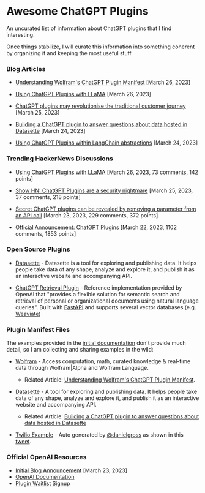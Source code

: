 # Awesome ChatGPT Plugins

An uncurated list of information about ChatGPT plugins that I find interesting.

Once things stabilize, I will curate this information into something coherent by organizing it and keeping the most useful stuff.



### Blog Articles

- [Understanding Wolfram's ChatGPT Plugin Manifest](https://github.com/imaurer/awesome-chatgpt-plugins/blob/main/understanding-wolframs-chat-gpt-plugin-manifest.md) [March 26, 2023]

- [Using ChatGPT Plugins with LLaMA](https://blog.lastmileai.dev/using-openais-retrieval-plugin-with-llama-d2e0b6732f14) [March 26, 2023]

- [ChatGPT plugins may revolutionise the traditional customer journey](https://tevfik.xyz/posts/chatgpt-plugins/) [March 25, 2023]

- [Building a ChatGPT plugin to answer questions about data hosted in Datasette](https://simonwillison.net/2023/Mar/24/datasette-chatgpt-plugin/) [March 24, 2023]

- [Using ChatGPT Plugins within LangChain abstractions](https://python.langchain.com/en/latest/modules/agents/examples/chatgpt_plugins.html) [March 24, 2023]



### Trending HackerNews Discussions

- [Using ChatGPT Plugins with LLaMA](https://news.ycombinator.com/item?id=35315542) [March 26, 2023, 73 comments, 142 points]

- [Show HN: ChatGPT Plugins are a security nightmare](https://news.ycombinator.com/item?id=35301657) [March 25, 2023, 37 comments, 218 points]

- [Secret ChatGPT plugins can be revealed by removing a parameter from an API call](https://news.ycombinator.com/item?id=35289085) [March 23, 2023, 229 comments, 372 points]

- [Official Announcement: ChatGPT Plugins](https://news.ycombinator.com/item?id=35277677) [March 22, 2023, 1102 comments, 1853 points]


### Open Source Plugins

- [Datasette](https://github.com/simonw/datasette-chatgpt-plugin) - Datasette is a tool for exploring and publishing data. It helps people take data of any shape, analyze and explore it, and publish it as an interactive website and accompanying API.

- [ChatGPT Retrieval Plugin](https://github.com/openai/chatgpt-retrieval-plugin) - Reference implementation provided by OpenAI that "provides a flexible solution for semantic search and retrieval of personal or organizational documents using natural language queries". Built with [FastAPI](https://fastapi.tiangolo.com/) and supports several vector databases (e.g. [Weaviate](https://weaviate.io/))


### Plugin Manifest Files

The examples provided in the [initial documentation](https://platform.openai.com/docs/plugins/getting-started/plugin-manifest) don't provide much detail, so I am collecting and sharing examples in the wild:

- [Wolfram](https://www.wolframalpha.com/.well-known/ai-plugin.json) - Access computation, math, curated knowledge & real-time data through Wolfram|Alpha and Wolfram Language.
   * Related Article: [Understanding Wolfram's ChatGPT Plugin Manifest](https://github.com/imaurer/awesome-chatgpt-plugins/blob/main/understanding-wolframs-chat-gpt-plugin-manifest.md).

- [Datasette](https://datasette.io/.well-known/ai-plugin.json) - A tool for exploring and publishing data. It helps people take data of any shape, analyze and explore it, and publish it as an interactive website and accompanying API.
   * Related Article: [Building a ChatGPT plugin to answer questions about data hosted in Datasette](https://simonwillison.net/2023/Mar/24/datasette-chatgpt-plugin/)
   
- [Twilio Example](https://gist.github.com/danielgross/0e7a00ea882797acd92ae6779126abe3) - Auto generated by [@danielgross](https://twitter.com/danielgross) as shown in this [tweet](https://twitter.com/danielgross/status/1639040289816866818).




### Official OpenAI Resources

- [Initial Blog Announcement](https://openai.com/blog/chatgpt-plugins) [March 23, 2023]
- [OpenAI Documentation](https://platform.openai.com/docs/plugins/introduction)
- [Plugin Waitlist Signup](https://openai.com/waitlist/plugins)
